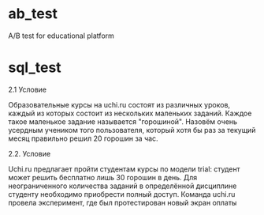 # ab_test
A/B test for educational platform

# sql_test
2.1 Условие

Образовательные курсы на uchi.ru состоят из различных уроков, каждый из которых состоит
из нескольких маленьких заданий. Каждое такое маленькое задание называется "горошиной".
Назовём очень усердным учеником того пользователя, который хотя бы раз за текущий месяц
правильно решил 20 горошин за час.

2.2. Условие


Uchi.ru предлагает пройти студентам курсы по модели trial: студент может решить бесплатно
лишь 30 горошин в день. Для неограниченного количества заданий в определённой дисциплине
студенту необходимо приобрести полный доступ. Команда uchi.ru провела эксперимент, где был
протестирован новый экран оплаты
